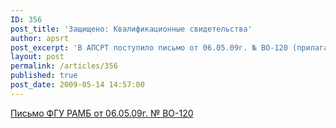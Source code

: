 ```yaml
---
ID: 356
post_title: 'Защищено: Квалификационные свидетельства'
author: apsrt
post_excerpt: 'В АПСРТ поступило письмо от 06.05.09г. № ВО-120 (прилагается)  из ФГУ &quot;Речная  администрация Московского бассейна&quot; по вопросу действия и получения квалификационных свидетельств для лиц рядового состава, а также дипломов для лиц командного состава судов. Просим членов АПСРТ обратить  внимание на  приведенную в письме информацию и учесть ее в своей работе.'
layout: post
permalink: /articles/356
published: true
post_date: 2009-05-14 14:57:00
---
```

[ <span style="text-decoration:underline;"></span> Письмо ФГУ РАМБ от 06.05.09г. № ВО-120][1]

 [1]: http://www.apsrt.ru/docs/ramb.doc